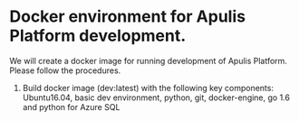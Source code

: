 # Docker environment for Apulis Platform development. 

We will create a docker image for running development of Apulis Platform. Please follow the procedures. 

1. Build docker image (dev:latest) with the following key components: Ubuntu16.04, basic dev environment, python, git, docker-engine, go 1.6 and python for Azure SQL

 